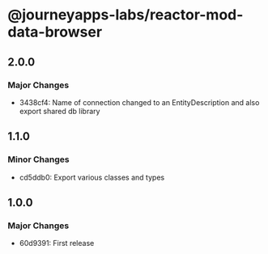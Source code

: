 # @journeyapps-labs/reactor-mod-data-browser

## 2.0.0

### Major Changes

- 3438cf4: Name of connection changed to an EntityDescription and also export shared db library

## 1.1.0

### Minor Changes

- cd5ddb0: Export various classes and types

## 1.0.0

### Major Changes

- 60d9391: First release
